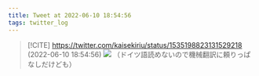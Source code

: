 ```yaml
---
title: Tweet at 2022-06-10 18:54:56
tags: twitter_log
---
```


> [!CITE] https://twitter.com/kaisekiriu/status/1535198823131529218 (2022-06-10 18:54:56)
> ![](https://twitter.com/kaisekiriu/status/1535198823131529218)
> （ドイツ語読めないので機械翻訳に頼りっぱなしだけども）
